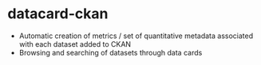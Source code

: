 # datacard-ckan

- Automatic creation of metrics / set of quantitative metadata associated with each dataset added to CKAN
- Browsing and searching of datasets through data cards
